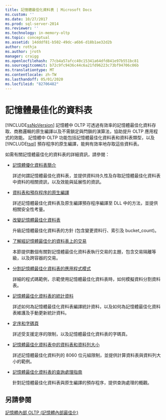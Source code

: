 ```yaml
---
title: 記憶體最佳化資料表 | Microsoft Docs
ms.custom: ''
ms.date: 10/27/2017
ms.prod: sql-server-2014
ms.reviewer: ''
ms.technology: in-memory-oltp
ms.topic: conceptual
ms.assetid: 14dddf81-b502-49dc-a6b6-d18b1ae32d2b
author: rothja
ms.author: jroth
manager: craigg
ms.openlocfilehash: 77cb4a57afcc40c15341a64dfd841e97b551bc81
ms.sourcegitcommit: b72c9fc9436c44c6a21fd96223c73bf94706c06b
ms.translationtype: MT
ms.contentlocale: zh-TW
ms.lasthandoff: 05/01/2020
ms.locfileid: "82706482"
---
```

# <a name="memory-optimized-tables"></a>記憶體最佳化的資料表
  [!INCLUDE[ssNoVersion](../../includes/ssnoversion-md.md)] 記憶體中 OLTP 可透過有效率的記憶體最佳化資料存取、商務邏輯的原生編譯以及不需鎖定與閂鎖的演算法，協助提升 OLTP 應用程式的效能。 記憶體中 OLTP 功能包括記憶體最佳化資料表和資料表類型，以及 [!INCLUDE[tsql](../../includes/tsql-md.md)] 預存程序的原生編譯，能夠有效率地存取這些資料表。  
  
 如需有關記憶體最佳化的資料表的詳細資訊，請參閱：  
  
-   [記憶體優化資料表簡介](memory-optimized-tables.md)  
  
     詳述何謂記憶體最佳化資料表，並提供資料持久性及存取記憶體最佳化資料表中資料的相關資訊，以及效能與延展性的資訊。  
  
-   [資料表和預存程序的原生編譯](../in-memory-oltp/natively-compiled-stored-procedures.md)  
  
     詳述記憶體最佳化資料表及原生編譯預存程序編譯至 DLL 中的方法，並提供相關安全性考量。  
  
-   [改變記憶體最佳化資料表](altering-memory-optimized-tables.md)  
  
     升級記憶體最佳化資料表的方針 (包含變更資料行、索引及 bucket_count)。  
  
-   [了解經記憶體最佳化的資料表上的交易](../../database-engine/understanding-transactions-on-memory-optimized-tables.md)  
  
     本節提供數個有關對記憶體最佳化資料表執行交易的主題，包含交易隔離等級，以及跨容器的交易。  
  
-   [分割記憶體最佳化資料表的應用程式模式](application-pattern-for-partitioning-memory-optimized-tables.md)  
  
     詳細的程式碼範例，示範使用記憶體最佳化資料表時，如何模擬資料分割資料表。  
  
-   [記憶體最佳化資料表的統計資料](statistics-for-memory-optimized-tables.md)  
  
     詳述如何為記憶體最佳化資料表編譯統計資料，以及如何為記憶體最佳化資料表維護及手動更新統計資料。  
  
-   [定序和字碼頁](../../database-engine/collations-and-code-pages.md)  
  
     詳述受支援定序的限制，以及記憶體最佳化資料表的字碼頁。  
  
-   [記憶體最佳化資料表中的資料表和資料列大小](table-and-row-size-in-memory-optimized-tables.md)  
  
     詳述記憶體最佳化資料列的 8060 位元組限制，並提供計算資料表與資料列大小的範例。  
  
-   [記憶體最佳化資料表的查詢處理指南](a-guide-to-query-processing-for-memory-optimized-tables.md)  
  
     針對記憶體最佳化資料表與原生編譯的預存程序，提供查詢處理的概觀。  
  
## <a name="see-also"></a>另請參閱  
 [記憶體內部 OLTP &#40;記憶體內部最佳化&#41;](in-memory-oltp-in-memory-optimization.md)  
  
  
